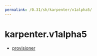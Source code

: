 ```yaml
---
permalink: /0.31/sh/karpenter/v1alpha5/
---
```


# karpenter.v1alpha5



* [provisioner](provisioner.md)